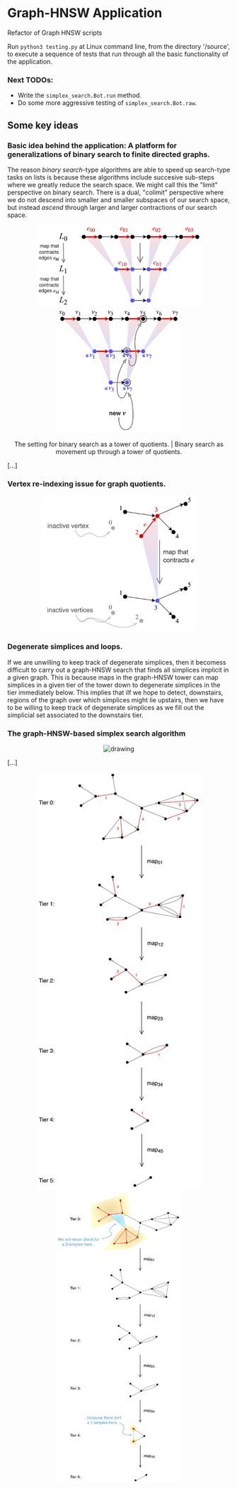 # Graph-HNSW Application
Refactor of Graph HNSW scripts

Run ```python3 testing.py``` at Linux command line, from the directory '/source', to execute a sequence of tests that run through all the basic functionality of the application.

### Next TODOs:

- Write the `simplex_search.Bot.run` method.
- Do some more aggressive testing of `simplex_search.Bot.raw`.

## Some key ideas
### Basic idea behind the application: A platform for generalizations of binary search to finite directed graphs.
The reason *binary search*-type algorithms are able to speed up search-type tasks on lists is because these algorithms include succesive sub-steps where we greatly reduce the search space. We might call this the "limit" perspective on binary search. There is a dual, "colimit" perspective where we do not descend into smaller and smaller subspaces of our search space, but instead *ascend* through larger and larger contractions of our search space.
<p align="center">
  <img src="https://github.com/TYLERSFOSTER/Graph-HNSW/blob/main/documentation/material/quotient_binary_search_01.jpg" alt="drawing" width="375"/>
  <img src="https://github.com/TYLERSFOSTER/Graph-HNSW/blob/main/documentation/material/quotient_binary_search_02.jpg" alt="drawing" width="280"/>
</p>
<p align="center">
  The setting for binary search as a tower of quotients. | Binary search as movement up through a tower of quotients.
</p>

[...]

### Vertex re-indexing issue for graph quotients.
<p align="center">
<img src="https://github.com/TYLERSFOSTER/Graph-HNSW/blob/main/documentation/material/inactive_vertices.jpg" alt="drawing" width="350"/>
</p>

### Degenerate simplices and loops.
If we are unwilling to keep track of degenerate simplices, then it becomess difficult to carry out a graph-HNSW search that finds all simplices implicit in a given graph.
This is because maps in the graph-HNSW tower can map simplices in a given tier of the tower down to degenerate simplices in the tier immediately  below.
This implies that iIf we hope to detect, downstairs, regions of the graph over which simplices might lie upstairs, then we have to be willing to keep track of degenerate simplices as we fill out the simplicial set associated to the downstairs tier.


### The graph-HNSW-based simplex search algorithm
<p align="center">
<img src="https://github.com/TYLERSFOSTER/Graph-HNSW/blob/main/documentation/material/search_order.jpg" alt="drawing" width="500"/>
</p>

[...]

<p align="center">
  <img src="https://github.com/TYLERSFOSTER/Graph-HNSW/blob/main/documentation/material/HNSW_tower_001.jpg" alt="drawing" width="375"/>
  <img src="https://github.com/TYLERSFOSTER/Graph-HNSW/blob/main/documentation/material/HNSW_tower_002.jpg" alt="drawing" width="280"/>
</p>
<p align="center">
